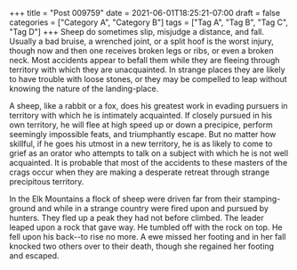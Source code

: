 +++
title = "Post 009759"
date = 2021-06-01T18:25:21-07:00
draft = false
categories = ["Category A", "Category B"]
tags = ["Tag A", "Tag B", "Tag C", "Tag D"]
+++
Sheep do sometimes slip, misjudge a distance, and fall. Usually a bad bruise, a wrenched joint, or a split hoof is the worst injury, though now and then one receives broken legs or ribs, or even a broken neck. Most accidents appear to befall them while they are fleeing through territory with which they are unacquainted. In strange places they are likely to have trouble with loose stones, or they may be compelled to leap without knowing the nature of the landing-place.

A sheep, like a rabbit or a fox, does his greatest work in evading pursuers in territory with which he is intimately acquainted. If closely pursued in his own territory, he will flee at high speed up or down a precipice, perform seemingly impossible feats, and triumphantly escape. But no matter how skillful, if he goes his utmost in a new territory, he is as likely to come to grief as an orator who attempts to talk on a subject with which he is not well acquainted. It is probable that most of the accidents to these masters of the crags occur when they are making a desperate retreat through strange precipitous territory.

In the Elk Mountains a flock of sheep were driven far from their stamping-ground and while in a strange country were fired upon and pursued by hunters. They fled up a peak they had not before climbed. The leader leaped upon a rock that gave way. He tumbled off with the rock on top. He fell upon his back--to rise no more. A ewe missed her footing and in her fall knocked two others over to their death, though she regained her footing and escaped.

